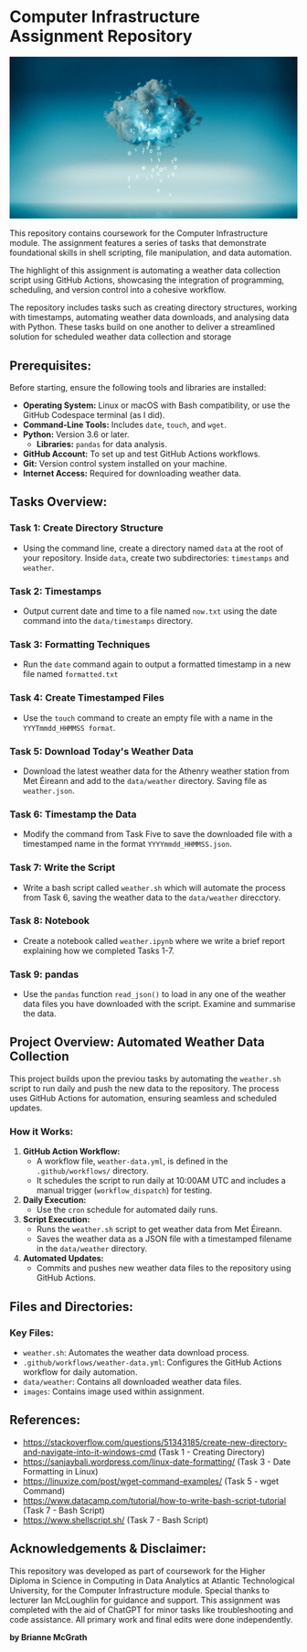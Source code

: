 # **Computer Infrastructure Assignment Repository**

![Weather Data](images/computer%20infrastructure%20picture.jpg)

This repository contains coursework for the Computer Infrastructure module. The assignment features a series of tasks that demonstrate foundational skills in shell scripting, file manipulation, and data automation.

The highlight of this assignment is automating a weather data collection script using GitHub Actions, showcasing the integration of programming, scheduling, and version control into a cohesive workflow.

The repository includes tasks such as creating directory structures, working with timestamps, automating weather data downloads, and analysing data with Python. These tasks build on one another to deliver a streamlined solution for scheduled weather data collection and storage 


## **Prerequisites:**
Before starting, ensure the following tools and libraries are installed: 
- **Operating System:** Linux or macOS with Bash compatibility, or use the GitHub Codespace terminal (as I did). 
- **Command-Line Tools:** Includes `date`, `touch`, and `wget`. 
- **Python:** Version 3.6 or later. 
    - **Libraries:** `pandas` for data analysis. 
- **GitHub Account:** To set up and test GitHub Actions workflows. 
- **Git:** Version control system installed on your machine. 
- **Internet Access:** Required for downloading weather data. 


## **Tasks Overview:** 
### Task 1: Create Directory Structure
- Using the command line, create a directory named `data` at the root of your repository. Inside `data`, create two subdirectories: `timestamps` and `weather`. 

### Task 2: Timestamps
- Output current date and time to a file named `now.txt` using the date command into the `data/timestamps` directory. 

### Task 3: Formatting Techniques
- Run the `date` command again to output a formatted timestamp in a new file named `formatted.txt`

### Task 4: Create Timestamped Files
- Use the `touch` command to create an empty file with a name in the `YYYTmmdd_HHMMSS format`. 

### Task 5: Download Today's Weather Data 
- Download the latest weather data for the Athenry weather station from Met Éireann and add to the `data/weather` directory. Saving file as `weather.json`.

### Task 6: Timestamp the Data
- Modify the command from Task Five to save the downloaded file with a timestamped name in the format `YYYYmmdd_HHMMSS.json`.

### Task 7: Write the Script
- Write a bash script called `weather.sh` which will automate the process from Task 6, saving the weather data to the `data/weather` direcctory. 

### Task 8: Notebook
- Create a notebook called `weather.ipynb` where we write a brief report explaining how we completed Tasks 1-7. 

### Task 9: pandas
- Use the `pandas` function `read_json()` to load in any one of the weather data files you have downloaded with the script. Examine and summarise the data. 


## **Project Overview: Automated Weather Data Collection**
This project builds upon the previou tasks by automating the `weather.sh` script to run daily and push the new data to the repository. The process uses GitHub Actions for automation, ensuring seamless and scheduled updates. 

### **How it Works:**
1. **GitHub Action Workflow:**
    - A workflow file, `weather-data.yml`, is defined in the `.github/workflows/` directory. 
    - It schedules the script to run daily at 10:00AM UTC and includes a manual trigger (`workflow_dispatch`) for testing.
2. **Daily Execution:**
    - Use the `cron` schedule for automated daily runs. 
3. **Script Execution:**
    - Runs the `weather.sh` script to get weather data from Met Éireann. 
    - Saves the weather data as a JSON file with a timestamped filename in the `data/weather` directory. 
4. **Automated Updates:**
    - Commits and pushes new weather data files to the repository using GitHub Actions. 

## **Files and Directories:**
### **Key Files:**
- `weather.sh`: Automates the weather data download process. 
- `.github/workflows/weather-data.yml`: Configures the GitHub Actions workflow for daily automation. 
- `data/weather`: Contains all downloaded weather data files. 
- `images`: Contains image used within assignment. 


##  **References:** 

- https://stackoverflow.com/questions/51343185/create-new-directory-and-navigate-into-it-windows-cmd (Task 1 - Creating Directory)
- https://sanjaybali.wordpress.com/linux-date-formatting/ (Task 3 - Date Formatting in Linux)
- https://linuxize.com/post/wget-command-examples/ (Task 5 - wget Command)
- https://www.datacamp.com/tutorial/how-to-write-bash-script-tutorial (Task 7 - Bash Script)
- https://www.shellscript.sh/ (Task 7 - Bash Script)

## **Acknowledgements & Disclaimer:** 
This repository was developed as part of coursework for the Higher Diploma in Science in Computing in Data Analytics at Atlantic Technological University, for the Computer Infrastructure module. Special thanks to lecturer Ian McLoughlin for guidance and support. This assignment was completed with the aid of ChatGPT for minor tasks like troubleshooting and code assistance. All primary work and final edits were done independently.

**by Brianne McGrath**